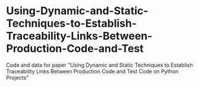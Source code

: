 # Using-Dynamic-and-Static-Techniques-to-Establish-Traceability-Links-Between-Production-Code-and-Test
Code and data for paper "Using Dynamic and Static Techniques to Establish Traceability Links Between Production Code and Test Code on Python Projects"
